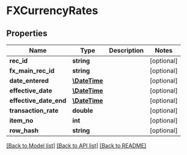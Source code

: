 # FXCurrencyRates

## Properties
Name | Type | Description | Notes
------------ | ------------- | ------------- | -------------
**rec_id** | **string** |  | [optional] 
**fx_main_rec_id** | **string** |  | [optional] 
**date_entered** | [**\DateTime**](\DateTime.md) |  | [optional] 
**effective_date** | [**\DateTime**](\DateTime.md) |  | [optional] 
**effective_date_end** | [**\DateTime**](\DateTime.md) |  | [optional] 
**transaction_rate** | **double** |  | [optional] 
**item_no** | **int** |  | [optional] 
**row_hash** | **string** |  | [optional] 

[[Back to Model list]](../README.md#documentation-for-models) [[Back to API list]](../README.md#documentation-for-api-endpoints) [[Back to README]](../README.md)


